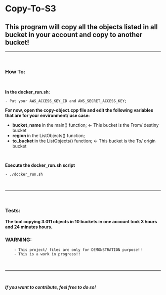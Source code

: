 # Copy-To-S3

## This program will copy all the objects listed in all bucket in your account and copy to another bucket!

<hr />
<br />

### How To:

<br />

<b> In the docker_run.sh: </b>

    - Put your AWS_ACCESS_KEY_ID and AWS_SECRET_ACCESS_KEY;

<b> For now, open the copy-object.cpp file and edit the following variables that are for your environment/ use case: </b>

<ul>

<li> <b> bucket_name </b> in the main() function; <- This bucket is the From/ destiny bucket </li>

<li> <b> region </b> in the ListObjects() function; </li>

<li> <b> to_bucket </b> in the ListObjects() function; <- This bucket is the To/ origin bucket </li> 

</ul>

<br />

<b> Execute the docker_run.sh script </b>

    - ./docker_run.sh



<br />

<hr />
<br />

### Tests:

<b> The tool copying 3.011 objects in 10 buckets in one account took 3 hours and 24 minutes hours. </b>

### WARNING:

        - This project/ files are only for DEMONSTRATION purpose!! 
        - This is a work in progress!!
<br />

<hr />
<br />

<i> <strong> If you want to contribute, feel free to do so! </i> </strong>